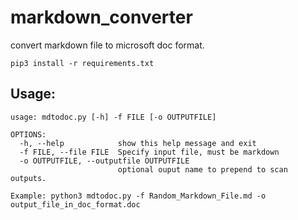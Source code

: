 # markdown_converter
convert markdown file to microsoft doc format.

```
pip3 install -r requirements.txt
```

## Usage:
```
usage: mdtodoc.py [-h] -f FILE [-o OUTPUTFILE]

OPTIONS:
  -h, --help            show this help message and exit
  -f FILE, --file FILE  Specify input file, must be markdown
  -o OUTPUTFILE, --outputfile OUTPUTFILE
                        optional ouput name to prepend to scan outputs.

Example: python3 mdtodoc.py -f Random_Markdown_File.md -o output_file_in_doc_format.doc
```
